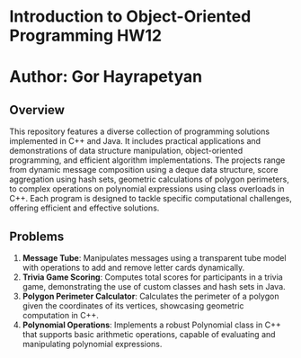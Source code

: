 # Introduction to Object-Oriented Programming HW12
# Author: Gor Hayrapetyan

## Overview
This repository features a diverse collection of programming solutions implemented in C++ and Java. It includes practical applications and demonstrations of data structure manipulation, object-oriented programming, and efficient algorithm implementations. The projects range from dynamic message composition using a deque data structure, score aggregation using hash sets, geometric calculations of polygon perimeters, to complex operations on polynomial expressions using class overloads in C++. Each program is designed to tackle specific computational challenges, offering efficient and effective solutions.

## Problems
1. **Message Tube**: Manipulates messages using a transparent tube model with operations to add and remove letter cards dynamically.
2. **Trivia Game Scoring**: Computes total scores for participants in a trivia game, demonstrating the use of custom classes and hash sets in Java.
3. **Polygon Perimeter Calculator**: Calculates the perimeter of a polygon given the coordinates of its vertices, showcasing geometric computation in C++.
4. **Polynomial Operations**: Implements a robust Polynomial class in C++ that supports basic arithmetic operations, capable of evaluating and manipulating polynomial expressions.